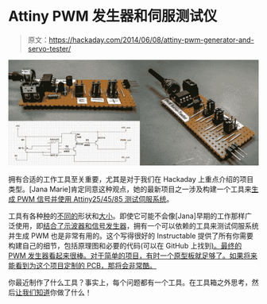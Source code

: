 # Attiny PWM 发生器和伺服测试仪

> 原文：<https://hackaday.com/2014/06/08/attiny-pwm-generator-and-servo-tester/>

![PWM-Servo-Tester](img/ff78c368d7f8e3d97eb1fa6ba12e48df.png)

拥有合适的工作工具至关重要，尤其是对于我们在 Hackaday 上重点介绍的项目类型。[Jana Marie]肯定同意这种观点，她的最新项目之一涉及构建一个工具来[生成 PWM 信号并使用 Attiny25/45/85 测试伺服系统](http://www.instructables.com/id/Attiny254585-PWM-generator-and-Servo-tester/)。

工具有各种[种](http://hackaday.com/2014/06/04/helix-turning-tool-born-from-necessity/)的[不同的](http://hackaday.com/2014/03/03/gritz-an-open-source-speed-reading-tool/)形状和[大小](http://hackaday.com/2014/04/18/auto-roll-up-tool-storage/)。即使它可能不会像[Jana]早期的工作那样广泛使用，即[结合了示波器和信号发生器](http://hackaday.com/2014/05/27/an-audio-based-usb-oscilloscope-and-signal-generator-for-20/)，拥有一个可以依赖的工具来测试伺服系统并生成 PWM 也是非常有用的。这个写得很好的 Instructable 提供了所有你需要构建自己的细节，包括原理图和必要的代码(可以在 GitHub 上找到[)。最终的 PWM 发生器看起来很棒。对于简单的项目，有时一个原型板就足够了。如果将来能看到为这个项目定制的 PCB，那将会非常酷。](https://github.com/Jana-Marie/Attiny-PWM-generator)

你最近制作了什么工具？事实上，每个问题都有一个工具。在工具箱之外思考，然后[让我们知道](http://hackaday.com/contact-hack-a-day/)你做了什么！